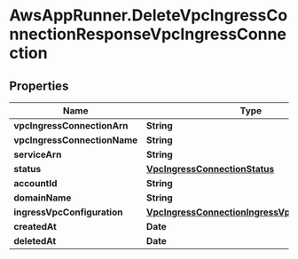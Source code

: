 # AwsAppRunner.DeleteVpcIngressConnectionResponseVpcIngressConnection

## Properties

Name | Type | Description | Notes
------------ | ------------- | ------------- | -------------
**vpcIngressConnectionArn** | **String** |  | [optional] 
**vpcIngressConnectionName** | **String** |  | [optional] 
**serviceArn** | **String** |  | [optional] 
**status** | [**VpcIngressConnectionStatus**](VpcIngressConnectionStatus.md) |  | [optional] 
**accountId** | **String** |  | [optional] 
**domainName** | **String** |  | [optional] 
**ingressVpcConfiguration** | [**VpcIngressConnectionIngressVpcConfiguration**](VpcIngressConnectionIngressVpcConfiguration.md) |  | [optional] 
**createdAt** | **Date** |  | [optional] 
**deletedAt** | **Date** |  | [optional] 


